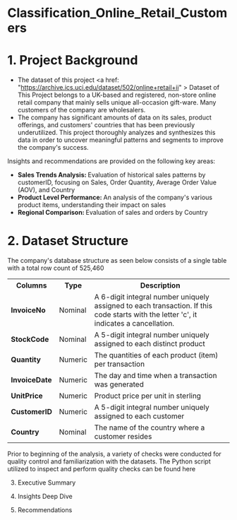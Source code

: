 # Classification_Online_Retail_Customers

<h1> 1. Project Background </h1>

- The dataset  of this project <a href: "https://archive.ics.uci.edu/dataset/502/online+retail+ii" > Dataset of This Project </a> belongs to a UK-based and registered, non-store online retail company that mainly sells unique all-occasion gift-ware. Many customers of the company are wholesalers. <br>
- The company has significant amounts of data on its sales, product offerings, and customers' countries that has been previously underutilized. This project thoroughly analyzes and synthesizes this data in order to uncover meaningful patterns and segments to improve the company's success. 

Insights and recommendations are provided on the following key areas:
<ul>
  <li> <strong> Sales Trends Analysis: </strong> Evaluation of historical sales patterns by customerID, focusing on Sales, Order Quantity, Average Order Value (AOV), and Country </li>
  <li> <strong> Product Level Performance: </strong> An analysis of the company's various product items, understanding their impact on sales </li>
  <li> <strong> Regional Comparison: </strong> Evaluation of sales and orders by Country </li>
</ul>

<h1> 2. Dataset Structure </h1>
<p> The company's database structure as seen below consists of a single table with a total row count of 525,460 </p>
<table>
  <tr>
    <th> Columns </th>
    <th> Type </th>
    <th> Description </th>
  </tr>
  <tr>
    <td> <strong> InvoiceNo </strong> </td>
    <td> Nominal </td>
    <td> A 6-digit integral number uniquely assigned to each transaction. If this code starts with the letter 'c', it indicates a cancellation. </li> </td>
  </tr>
  <tr>
    <td> <strong> StockCode </strong> </td>
    <td> Nominal </td>
    <td> A 5-digit integral number uniquely assigned to each distinct product </td>
  </tr> 
  <tr>
    <td> <strong> Quantity </strong> </td>
    <td> Numeric </td>
    <td> The quantities of each product (item) per transaction </td>
  </tr>
  <tr>
    <td> <strong> InvoiceDate </strong> </td>
    <td> Numeric </td>
    <td> The day and time when a transaction was generated </td>
  </tr>
  <tr>
    <td> <strong> UnitPrice </strong> </td>
    <td> Numeric </td>
    <td>  Product price per unit in sterling </td>
  </tr>
  <tr>
    <td> <strong> CustomerID </strong> </td>
    <td> Numeric </td>
    <td> A 5-digit integral number uniquely assigned to each customer </td>
  </tr>
  <tr>
    <td> <strong> Country </strong> </td>
    <td> Nominal </td>
    <td> The name of the country where a customer resides </td>
  </tr>
</table>

<p> Prior to beginning of the analysis, a variety of checks were conducted for quality control and familiarization with the datasets. The Python script utilized to inspect and perform quality checks can be found here </p>

3. Executive Summary

4. Insights Deep Dive

5. Recommendations
